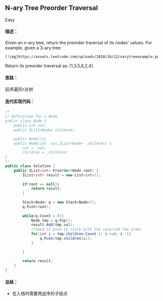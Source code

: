 ## N-ary Tree Preorder Traversal
Easy

#### 描述： 
Given an n-ary tree, return the preorder traversal of its nodes' values.
For example, given a 3-ary tree:

```
[!img]https://assets.leetcode.com/uploads/2018/10/12/narytreeexample.png
```
Return its preorder traversal as: [1,3,5,6,2,4].


#### 思路：

前序遍历n叉树

#### 迭代实现代码：
``` C#
/*
// Definition for a Node.
public class Node {
    public int val;
    public IList<Node> children;

    public Node(){}
    public Node(int _val,IList<Node> _children) {
        val = _val;
        children = _children;
}
*/
public class Solution {
    public IList<int> Preorder(Node root) {
        IList<int> result = new List<int>();
        
        if(root == null){
            return result;
        }
        
        Stack<Node> q = new Stack<Node>();
        q.Push(root);
        
        while(q.Count > 0){
            Node tmp = q.Pop();
            result.Add(tmp.val);
            //need to push to stack with the reversed the order  
            for(int i = tmp.children.Count-1; i >=0; i--){
                q.Push(tmp.children[i]);
            }
            
        }
        
        return result;
    }
}
```

#### 总结：

- 在入栈时需要用逆序的子结点


